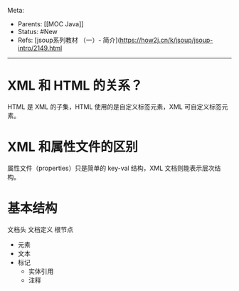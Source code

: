Meta:

- Parents: [[MOC Java]]
- Status: #New 
- Refs: [jsoup系列教材 （一）- 简介](https://how2j.cn/k/jsoup/jsoup-intro/2149.html

---

# XML 和 HTML 的关系？

HTML 是 XML 的子集，HTML 使用的是自定义标签元素，XML 可自定义标签元素。

# XML 和属性文件的区别

属性文件（properties）只是简单的 key-val 结构，XML 文档则能表示层次结构。

# 基本结构

文档头
文档定义
根节点
- 元素
- 文本
- 标记
	- 实体引用
	- 注释